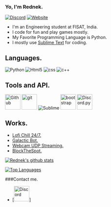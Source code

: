 ### Yo, I'm Rednek.

[![Discord](https://discord.com/api/guilds/696037194288201768/widget.png)](https://discord.gg/SzAddKX) [<img alt = "Website" src = "https://img.shields.io/badge/My-Website-brightgreen"/>](https://rednek46.github.io)

- I'm an Engineering student at FISAT, India.
- I code for fun and play games mostly.
- My Favorite Programming Language is Python.
- I mostly use [Sublime Text](https://www.sublimetext.com/) for coding.

## Languages.

<p>
	<img alt="Python" src = "https://img.shields.io/badge/-Python-000080?style=flat-square&logo=Python&logoColor=yellow"/>
	<img alt="Html5" src = "https://img.shields.io/badge/-HTML5-E34F26?style=flat-square&logo=html5&logoColor=white"/>
	<img alt="css" src="https://img.shields.io/badge/-CSS-00A6FF?style=flat-square&logo=css3&logoColor=white" />
	<img alt="c++" src="https://img.shields.io/badge/-CLang-21B500?style=flat-square&logo=C++&logoColor=white" />
</p>

## Tools and API.

<p>
	<img width="50px" alt = "Github" src="https://raw.githubusercontent.com/coderjojo/coderjojo/master/img/github.svg"/>
	<img alt="git" width="50px" src="https://upload.wikimedia.org/wikipedia/commons/thumb/3/3f/Git_icon.svg/97px-Git_icon.svg.png"/ >
	<img alt = "Sublime" src = "https://www.sublimetext.com/images/logo.svg"/>
	<img alt="bootstrap" width="50px" src="https://img.icons8.com/color/452/bootstrap.png"/>
	<img width="50px" alt="Discord.py" src="https://cdn.discordapp.com/icons/336642139381301249/3aa641b21acded468308a37eef43d7b3.png"/>
</p>

## Works.

- [Lofi Chill 24/7.](https://top.gg/bot/794627202775777303)
- [Galactic Bot.](https://top.gg/bot/764164847238643774)
- [Webcam UDP Streaming.](https://github.com/rednek46/UDP-Streaming)
- [BlockTheSpot.](https://github.com/mrpond/BlockTheSpot/)


[![Rednek's github stats](https://github-readme-stats.vercel.app/api?username=rednek46&show_icons=true&theme=radical&count_private=true)](https://rednek46.github.io)	

[![Top Languages](https://github-readme-stats.vercel.app/api/top-langs/?username=rednek46&layout=compact)](https://github.com/rednek46)



###Contact me.

- [<img width = "50px" src="https://cdn4.iconfinder.com/data/icons/logos-and-brands/512/91_Discord_logo_logos-512.png" alt="Discord"/>]

